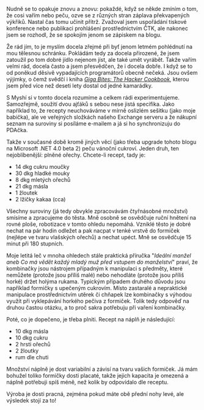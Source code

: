 <!-- dcterms:identifier = riderweblog#236 -->
<!-- dcterms:title = S koněm v kuchyni, aneb k čemu jest při vaření třeba kombinaček -->
<!-- dcterms:abstract = Nudně se to opakuje znovu a znovu: pokaždé, když se někde zmíním o tom, že cosi vařím nebo peču, ozve se z různých stran záplava překvapených výkřiků. Nastal čas tomu učinit přítrž. -->
<!-- np9:categoryId = 1 -->
<!-- x4w:category = Koně -->
<!-- np9:authorId = 1 -->
<!-- np9:authorEmail = michal.valasek@altairis.cz -->
<!-- dcterms:creator = Michal Altair Valášek -->
<!-- dcterms:created = 2009-12-15T00:30:19.403+01:00 -->
<!-- dcterms:date = 2009-12-15T00:30:19.73+01:00 -->

Nudně se to opakuje znovu a znovu: pokaždé, když se někde zmíním o tom, že cosi vařím nebo peču, ozve se z různých stran záplava překvapených výkřiků. Nastal čas tomu učinit přítrž. Zvažoval jsem uspořádání tiskové konference nebo publikaci prohlášení prostřednictvím ČTK, ale nakonec jsem se rozhodl, že se spokojím jenom se zápiskem na blogu.

Že rád jím, to je myslím docela zřejmé při byť jenom letmém pohlédnutí na mou tělesnou schránku. Pokládám tedy za docela přirozené, že jsem zatoužil po tom dobré jídlo nejenom jíst, ale také umět vyrábět. Takže vařím velmi rád, docela často a jsem přesvědčen, že i docela dobře. I když se to od poněkud děsivě vypadajících programátorů obecně nečeká. Jsou ovšem výjimky, o čemž svědčí i kniha [*Giga Bites: The Hacker Cookbook*](http://www.amazon.com/Giga-Bites-Cookbook-Jenz-Johnson/dp/0898156440/ref=cm_cr_pr_product_top), kterou jsem před více než deseti lety dostal od jedné kamarádky.

S Myshí si v tomto docela rozumíme a celkem rádi experimentujeme. Samozřejmě, soužití dvou ajťáků s sebou nese jistá specifika. Jako například to, že recepty neuchováváme v mírně oslizlém sešitku (jako moje babička), ale ve veřejných složkách našeho Exchange serveru a že nákupní seznam na suroviny si posíláme e-mailem a já si ho synchronizuju do PDAčka. 

Takže v současné době kromě jiných věcí (jako třeba upgrade tohoto blogu na Microsoft .NET 4.0 beta 2) peču vánoční cukroví. Jeden druh, ten nejoblíbenější: plněné ořechy. Chcete-li recept, tady je:

*   14 dkg cukru moučky
*   30 dkg hladké mouky
*   8 dkg mletých ořechů
*   21 dkg másla
*   1 žloutek
*   2 lžičky kakaa (cca)  

Všechny suroviny (já tedy obvykle zpracovávám čtyřnásobné množství) smísíme a zpracujeme do těsta. Mně osobně se osvědčuje ruční hnětení na rovné ploše, robotizace v tomto ohledu nepomáhá. Vzniklé těsto je dobré nechat na pár hodin odležet a pak nacpat v tenké vrstvě do formiček (nejlépe ve tvaru vlašských ořechů) a nechat upéct. Mně se osvědčuje 15 minut při 180 stupních.

Moje letitá leč v mnoha ohledech stále praktická příručka "*Ideální manžel aneb Co má vědět každý mladý muž před vstupem do manželství*" praví, že kombinačky jsou nástrojem případným k manipulaci s předměty, které nemůžete (protože jsou příliš malé) nebo nehodláte (protože jsou příliš horké) držet holýma rukama. Typickým případem druhého důvodu jsou například formičky s upečeným cukrovím. Místo zastaralé a nepraktické manipulace prostřednictvím utěrek či chňapek lze kombinačky s výhodou využít při vyklepávání horkého pečiva z formiček. Tolik tedy odpověď na druhou častou otázku, a to proč sakra potřebuju při vaření kombinačky.

Poté, co je dopečeno, je třeba plniti. Recept na náplň je následující:

*   10 dkg másla
*   10 dkg cukru
*   2 hrsti ořechů
*   2 žloutky
*   rum dle chuti  

Množství náplně je dost variabilní a závisí na tvaru vašich formiček. Já mám bohužel toliko formičky dosti placaté, takže jejich kapacita je omezená a náplně potřebuji spíš méně, než kolik by odpovídalo dle receptu.

Výroba je dosti pracná, zejména pokud máte obě přední nohy levé, ale výsledek stojí za to!